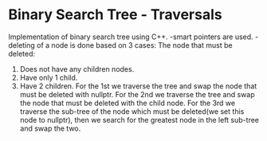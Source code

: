 # Binary Search Tree - Traversals
Implementation of binary search tree using C++. 
-smart pointers are used.
-deleting of a node is done based on 3 cases: The node that must be deleted:
1. Does not have any children nodes.
2. Have only 1 child.
3. Have 2 children.
For the 1st we traverse the tree and swap the node that must be deleted with nullptr.
For the 2nd we traverse the tree and swap the node that must be deleted with the child node.
For the 3rd we traverse the sub-tree of the node which must be deleted(we set this node to nullptr), then we search for the greatest node in the left sub-tree and swap the two.
